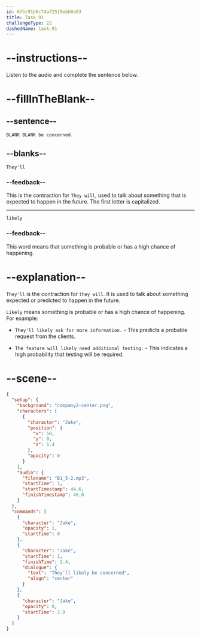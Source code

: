 ```yaml
---
id: 675c91b0c74a72519ebb0a83
title: Task 91
challengeType: 22
dashedName: task-91
---
```

<!-- (Audio) Jake: They'll likely be concerned. -->

# --instructions--

Listen to the audio and complete the sentence below.

# --fillInTheBlank--

## --sentence--

`BLANK BLANK be concerned.`

## --blanks--

`They'll`

### --feedback--

This is the contraction for `They will`, used to talk about something that is expected to happen in the future. The first letter is capitalized.

---

`likely`

### --feedback--

This word means that something is probable or has a high chance of happening.

# --explanation--

`They'll` is the contraction for `they will`. It is used to talk about something expected or predicted to happen in the future. 

`Likely` means something is probable or has a high chance of happening. For example:

- `They'll likely ask for more information.` - This predicts a probable request from the clients.  

- `The feature will likely need additional testing.` - This indicates a high probability that testing will be required.

# --scene--

```json
{
  "setup": {
    "background": "company2-center.png",
    "characters": [
      {
        "character": "Jake",
        "position": {
          "x": 50,
          "y": 0,
          "z": 1.4
        },
        "opacity": 0
      }
    ],
    "audio": {
      "filename": "B1_5-2.mp3",
      "startTime": 1,
      "startTimestamp": 44.6,
      "finishTimestamp": 46.0
    }
  },
  "commands": [
    {
      "character": "Jake",
      "opacity": 1,
      "startTime": 0
    },
    {
      "character": "Jake",
      "startTime": 1,
      "finishTime": 2.4,
      "dialogue": {
        "text": "They'll likely be concerned",
        "align": "center"
      }
    },
    {
      "character": "Jake",
      "opacity": 0,
      "startTime": 2.9
    }
  ]
}
```
